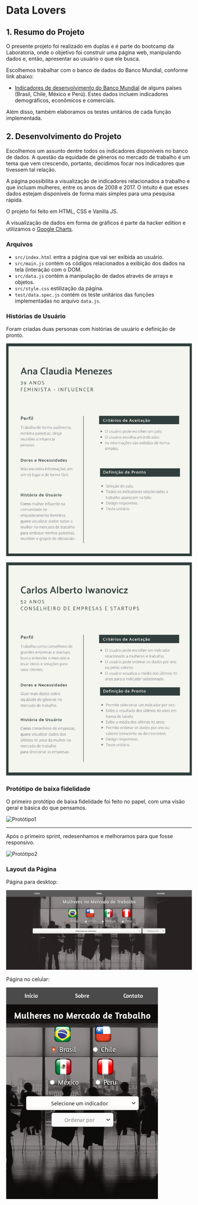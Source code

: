 # Data Lovers

## 1. Resumo do Projeto

O presente projeto foi realizado em duplas e é parte do bootcamp da Laboratoria, onde o objetivo foi construir uma página web, manipulando dados e, então, apresentar ao usuário o que ele busca.

Escolhemos trabalhar com o banco de dados do Banco Mundial, conforme link abaixo:
* [Indicadores de desenvolvimento do Banco Mundial](src/data/worldbank/worldbank.json) de alguns países (Brasil, Chile, México e Perú). Estes dados incluem indicadores demográficos, econômicos e comerciais.

Além disso, também elaboramos os testes unitários de cada função implementada.

## 2. Desenvolvimento do Projeto

Escolhemos um assunto dentre todos os indicadores disponíveis no banco de dados. A questão da equidade de gêneros no mercado de trabalho é um tema que vem crescendo, portanto, decidimos focar nos indicadores que tivessem tal relação.

A página possibilita a visualização de indicadores relacionados a trabalho e que incluam mulheres, entre os anos de 2008 e 2017. O intuito é que esses dados estejam disponiveis de forma mais simples para uma pesquisa rápida. 

O projeto foi feito em HTML, CSS e Vanilla JS.

A visualização de dados em forma de gráficos é parte da hacker edition e utilizamos o [Google Charts](https://developers.google.com/chart/).

### Arquivos
* `src/index.html` entra a página que vai ser exibida ao usuário.
* `src/main.js` contém os códigos relacionados a exibição dos dados na tela (interação com o DOM.
* `src/data.js` contém a manipulação de dados através de arrays e objetos.
* `src/style.css` estilização da página.
* `test/data.spec.js` contém os teste unitários das funções implementadas no arquivo `data.js`.


### Histórias de Usuário
Foram criadas duas personas com histórias de usuário e definição de pronto.

![Persona1](src/images/AnaClaudia.jpg)

![Persona2](src/images/CarlosAlberto.jpg)


### Protótipo de baixa fidelidade

O primeiro protótipo de baixa fidelidade foi feito no papel, com uma visão geral e básica do que pensamos.

![Protótipo1](src/images/ProtótipoPapel.jpeg)

***

Após o primeiro sprint, redesenhamos e melhoramos para que fosse responsivo.

![Protótipo2](src/images/Protótipo2.jpeg)


### Layout da Página

Página para desktop:

![Layout_Desktop](src/images/Desktop.png)

Página no celular:

![Layout_Celular](src/images/Celular.png)
